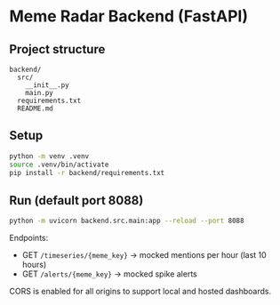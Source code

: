 # Meme Radar Backend (FastAPI)

## Project structure

```
backend/
  src/
    __init__.py
    main.py
  requirements.txt
  README.md
```

## Setup

```bash
python -m venv .venv
source .venv/bin/activate
pip install -r backend/requirements.txt
```

## Run (default port 8088)

```bash
python -m uvicorn backend.src.main:app --reload --port 8088
```

Endpoints:
- GET `/timeseries/{meme_key}` → mocked mentions per hour (last 10 hours)
- GET `/alerts/{meme_key}` → mocked spike alerts

CORS is enabled for all origins to support local and hosted dashboards.

